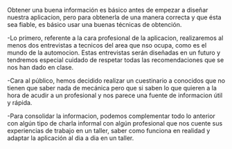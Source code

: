 Obtener una buena información es básico antes de empezar a diseñar nuestra aplicacion, pero para obtenerla de una manera correcta y que ésta sea fiable, es básico usar una buenas técnicas de obtención.

-Lo primero, referente a la cara profesional de la aplicacion, realizaremos al menos dos entrevistas a tecnicos del area que nso ocupa, como es el mundo de la automocion. Estas entrevistas serán diseñadas en un futuro y tendremos especial cuidado de respetar todas las recomendaciones que se nos han dado en clase.

-Cara al público, hemos decidido realizar un cuestinario a conocidos que no tienen que saber nada de mecánica pero que si saben lo que quieren a la hora de acudir a un profesional y nos parece una fuente de informacion útil y rápida.

-Para consolidar la informacion, podemos complementar todo lo anterior con algún tipo de charla informal con algún profesional que nos cuente sus experiencias de trabajo en un taller, saber como funciona en realidad y adaptar la aplicación al dia a dia en un taller.
